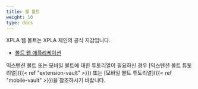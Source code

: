 ```yaml
---
title: 웹 볼트
weight: 10
type: docs
---
```


XPLA 웹 볼트는 XPLA 체인의 공식 지갑입니다.

- [볼트 웹 애플리케이션](https://vault.xpla.io)

익스텐션 볼트 또는 모바일 볼트에 대한 튜토리얼이 필요하신 경우 [익스텐션 볼트 튜토리얼]({{< ref "extension-vault" >}}) 또는 [모바일 볼트 튜토리얼]({{< ref "mobile-vault" >}})을 참조하시기 바랍니다.

